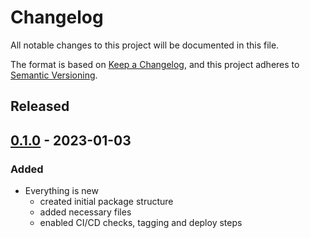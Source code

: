 # Changelog
All notable changes to this project will be documented in this file.

The format is based on [Keep a Changelog](https://keepachangelog.com/en/1.0.0/),
and this project adheres to [Semantic Versioning](https://semver.org/spec/v2.0.0.html).

<!--
RegEx for release version from file
r"^\#\# \[\d{1,}[.]\d{1,}[.]\d{1,}\] \- \d{4}\-\d{2}-\d{2}$"
-->

## Released
## [0.1.0] - 2023-01-03
### Added
- Everything is new
	- created initial package structure
	- added necessary files
	- enabled CI/CD checks, tagging and deploy steps

<!-- Links -->
[0.1.0]: https://gitlab.com/brainelectronics/lightweight-versioned-gitlab-pages/-/tags/0.1.0
